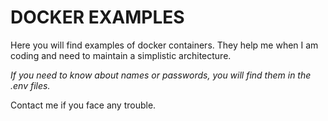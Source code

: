 # DOCKER EXAMPLES
Here you will find examples of docker containers. They help me when I am coding and need to maintain a simplistic architecture.

*If you need to know about names or passwords, you will find them in the .env files.*

Contact me if you face any trouble.